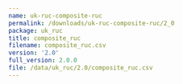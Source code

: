 ```yaml
---
name: uk-ruc-composite-ruc
permalink: /downloads/uk-ruc-composite-ruc/2_0
package: uk_ruc
title: composite_ruc
filename: composite_ruc.csv
version: '2.0'
full_version: 2.0.0
file: /data/uk_ruc/2.0/composite_ruc.csv
---
```

